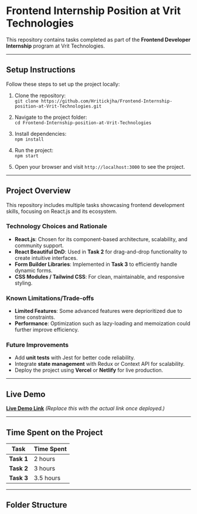 # Frontend Internship Position at Vrit Technologies  

This repository contains tasks completed as part of the **Frontend Developer Internship** program at Vrit Technologies.

---

## Setup Instructions  

Follow these steps to set up the project locally:  

1. Clone the repository:  
   `git clone https://github.com/Hritickjha/Frontend-Internship-position-at-Vrit-Technologies.git`  

2. Navigate to the project folder:  
   `cd Frontend-Internship-position-at-Vrit-Technologies`  

3. Install dependencies:  
   `npm install`  

4. Run the project:  
   `npm start`  

5. Open your browser and visit `http://localhost:3000` to see the project.

---

## Project Overview  

This repository includes multiple tasks showcasing frontend development skills, focusing on React.js and its ecosystem.  

### Technology Choices and Rationale  
- **React.js**: Chosen for its component-based architecture, scalability, and community support.  
- **React Beautiful DnD**: Used in **Task 2** for drag-and-drop functionality to create intuitive interfaces.  
- **Form Builder Libraries**: Implemented in **Task 3** to efficiently handle dynamic forms.  
- **CSS Modules / Tailwind CSS**: For clean, maintainable, and responsive styling.  

### Known Limitations/Trade-offs  
- **Limited Features**: Some advanced features were deprioritized due to time constraints.  
- **Performance**: Optimization such as lazy-loading and memoization could further improve efficiency.  

### Future Improvements  
- Add **unit tests** with Jest for better code reliability.  
- Integrate **state management** with Redux or Context API for scalability.  
- Deploy the project using **Vercel** or **Netlify** for live production.  

---

## Live Demo  

**[Live Demo Link](#)** *(Replace this with the actual link once deployed.)*

---

## Time Spent on the Project  

| Task            | Time Spent |  
|-----------------|-----------|  
| **Task 1**      | 2 hours   |  
| **Task 2**      | 3 hours   |  
| **Task 3**      | 3.5 hours |  

---

## Folder Structure  

